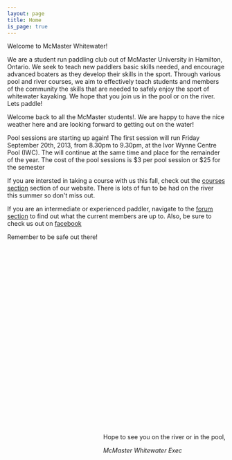 ```yaml
---
layout: page
title: Home
is_page: true
---
```



 
Welcome to McMaster Whitewater!  

We are a student run paddling club out of McMaster University in Hamilton, Ontario.  We seek to teach new paddlers basic skills needed, and encourage advanced boaters as they develop their skills in the sport.  Through various pool and river courses, we aim to effectively teach students and members of the community the skills that are needed to safely enjoy the sport of whitewater kayaking.  We hope that you join us in the pool or on the river.  Lets paddle!

Welcome back to all the McMaster students!. We are happy to have the nice weather here and are looking forward to getting out on the water! 

Pool sessions are starting up again! The first session will run Friday September 20th, 2013, from 8.30pm to 9.30pm, at the Ivor Wynne Centre Pool (IWC). The will continue at the same time and place for the remainder of the year. The cost of the pool sessions is $3 per pool session or $25 for the semester

If you are intersted in taking a course with us this fall, check out the [courses section](http://www2.mcmasterwhitewater.ca/course.html) section of our website.  There is lots of fun to be had on the river this summer so don't miss out.

If you are an intermediate or experienced paddler, navigate to the [forum section](http://mcmasterwhitewater.ca/forum) to find out what the current members are up to. Also, be sure to check us out on [facebook](https://www.facebook.com/mcmaster.whitewater)



Remember to be safe out there!


<div id='pictureDiv' style='position:relative;margin:0 auto;height:400px;width:800px;'>
</div>

<!-- ++Rotating images++ -->

<script src="js/jquery.js">
</script>
<script src="js/picasa.js">
</script>
<script src="js/rotateIndexImage.js">
</script>
<!-- ++End of image Rotating images++ -->                	

 
<div style='float:right;'>
<br/>
<p>Hope to see you on the river or in the pool,</p>
<i>McMaster Whitewater Exec</i>
</div>



